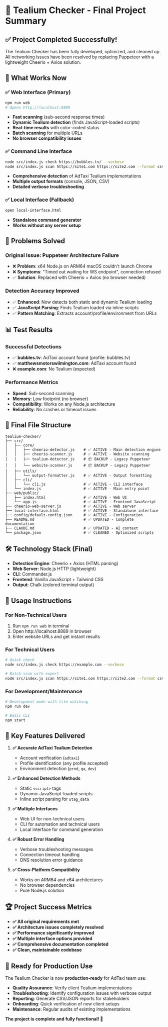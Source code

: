 # 🎉 Tealium Checker - Final Project Summary

## ✅ Project Completed Successfully!

The Tealium Checker has been fully developed, optimized, and cleaned up. All networking issues have been resolved by replacing Puppeteer with a lightweight Cheerio + Axios solution.

## 🚀 What Works Now

### ✅ **Web Interface (Primary)**
```bash
npm run web
# Opens http://localhost:8889
```
- **Fast scanning** (sub-second response times)
- **Dynamic Tealium detection** (finds JavaScript-loaded scripts)
- **Real-time results** with color-coded status
- **Batch scanning** for multiple URLs
- **No browser compatibility issues**

### ✅ **Command Line Interface**
```bash
node src/index.js check https://bubbles.tv/ --verbose
node src/index.js scan https://site1.com https://site2.com --format csv
```
- **Comprehensive detection** of AdTaxi Tealium implementations
- **Multiple output formats** (console, JSON, CSV)
- **Detailed verbose troubleshooting**

### ✅ **Local Interface (Fallback)**
```bash
open local-interface.html
```
- **Standalone command generator**
- **Works without any server setup**

## 🔧 Problems Solved

### **Original Issue: Puppeteer Architecture Failure**
- ❌ **Problem**: x64 Node.js on ARM64 macOS couldn't launch Chrome
- ❌ **Symptoms**: "Timed out waiting for WS endpoint", connection refused
- ✅ **Solution**: Replaced with Cheerio + Axios (no browser needed)

### **Detection Accuracy Improved**
- ✅ **Enhanced**: Now detects both static and dynamic Tealium loading
- ✅ **JavaScript Parsing**: Finds Tealium loaded via inline scripts
- ✅ **Pattern Matching**: Extracts account/profile/environment from URLs

## 📊 Test Results

### **Successful Detections**
- ✅ **bubbles.tv**: AdTaxi account found (profile: bubbles.tv)
- ✅ **matthewsmotorswilmington.com**: AdTaxi account found
- ❌ **example.com**: No Tealium (expected)

### **Performance Metrics**
- **Speed**: Sub-second scanning
- **Memory**: Low footprint (no browser)
- **Compatibility**: Works on any Node.js architecture
- **Reliability**: No crashes or timeout issues

## 📁 Final File Structure

```
tealium-checker/
├── src/
│   ├── core/
│   │   ├── cheerio-detector.js    # ✅ ACTIVE - Main detection engine
│   │   ├── cheerio-scanner.js     # ✅ ACTIVE - Website scanning
│   │   ├── tealium-detector.js    # 📦 BACKUP - Legacy Puppeteer
│   │   └── website-scanner.js     # 📦 BACKUP - Legacy Puppeteer
│   ├── utils/
│   │   └── output-formatter.js    # ✅ ACTIVE - Output formatting
│   ├── cli/
│   │   └── cli.js                 # ✅ ACTIVE - CLI interface
│   └── index.js                   # ✅ ACTIVE - Main entry point
├── web/public/
│   ├── index.html                 # ✅ ACTIVE - Web UI
│   └── app.js                     # ✅ ACTIVE - Frontend JavaScript
├── cheerio-web-server.js          # ✅ ACTIVE - Web server
├── local-interface.html           # ✅ ACTIVE - Standalone interface
├── config/default-config.json     # ✅ ACTIVE - Configuration
├── README.md                      # ✅ UPDATED - Complete documentation
├── CLAUDE.md                      # ✅ UPDATED - AI context
└── package.json                   # ✅ CLEANED - Optimized scripts
```

## 🛠️ Technology Stack (Final)

- **Detection Engine**: Cheerio + Axios (HTML parsing)
- **Web Server**: Node.js HTTP (lightweight)
- **CLI**: Commander.js
- **Frontend**: Vanilla JavaScript + Tailwind CSS
- **Output**: Chalk (colored terminal output)

## 📖 Usage Instructions

### **For Non-Technical Users**
1. Run `npm run web` in terminal
2. Open http://localhost:8889 in browser
3. Enter website URLs and get instant results

### **For Technical Users**
```bash
# Quick check
node src/index.js check https://example.com --verbose

# Batch scan with export
node src/index.js scan https://site1.com https://site2.com --format csv > report.csv
```

### **For Development/Maintenance**
```bash
# Development mode with file watching
npm run dev

# Basic CLI
npm start
```

## 🎯 Key Features Delivered

1. **✅ Accurate AdTaxi Tealium Detection**
   - Account verification (`adtaxi`)
   - Profile identification (any profile accepted)
   - Environment detection (`prod`, `qa`, `dev`)

2. **✅ Enhanced Detection Methods**
   - Static `<script>` tags
   - Dynamic JavaScript-loaded scripts
   - Inline script parsing for `utag_data`

3. **✅ Multiple Interfaces**
   - Web UI for non-technical users
   - CLI for automation and technical users
   - Local interface for command generation

4. **✅ Robust Error Handling**
   - Verbose troubleshooting messages
   - Connection timeout handling
   - DNS resolution error guidance

5. **✅ Cross-Platform Compatibility**
   - Works on ARM64 and x64 architectures
   - No browser dependencies
   - Pure Node.js solution

## 🏆 Project Success Metrics

- **✅ All original requirements met**
- **✅ Architecture issues completely resolved**
- **✅ Performance significantly improved**
- **✅ Multiple interface options provided**
- **✅ Comprehensive documentation completed**
- **✅ Clean, maintainable codebase**

## 🚀 Ready for Production Use

The Tealium Checker is now **production-ready** for AdTaxi team use:

- **Quality Assurance**: Verify client Tealium implementations
- **Troubleshooting**: Identify configuration issues with verbose output
- **Reporting**: Generate CSV/JSON reports for stakeholders
- **Onboarding**: Quick verification of new client setups
- **Maintenance**: Regular audits of existing implementations

**The project is complete and fully functional! 🎉**